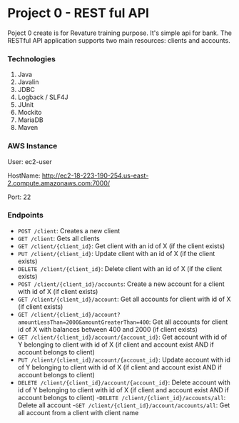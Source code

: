 # Project 0 - REST ful API
Poject 0 create is for Revature training purpose. It's simple api for bank. The RESTful API application supports two main resources: clients and accounts.

### Technologies
1. Java
2. Javalin 
3. JDBC
4. Logback / SLF4J
5. JUnit
6. Mockito
7. MariaDB 
8. Maven


### AWS Instance
User: ec2-user

HostName: 
http://ec2-18-223-190-254.us-east-2.compute.amazonaws.com:7000/

Port: 22


### Endpoints
- `POST /client`: Creates a new client
- `GET /client`: Gets all clients
- `GET /client/{client_id}`: Get client with an id of X (if the client exists)
- `PUT /client/{client_id}`: Update client with an id of X (if the client exists)
- `DELETE /client/{client_id}`: Delete client with an id of X (if the client exists)
- `POST /client/{client_id}/accounts`: Create a new account for a client with id of X (if client exists)
- `GET /client/{client_id}/account`: Get all accounts for client with id of X (if client exists)
- `GET /client/{client_id}/account?amountLessThan=2000&amountGreaterThan=400`: Get all accounts for client id of X with balances between 400 and 2000 (if client exists)
- `GET /client/{client_id}/account/{account_id}`: Get account with id of Y belonging to client with id of X (if client and account exist AND if account belongs to client)
- `PUT /client/{client_id}/account/{account_id}`: Update account with id of Y belonging to client with id of X (if client and account exist AND if account belongs to client)
- `DELETE /client/{client_id}/account/{account_id}`: Delete account with id of Y belonging to client with id of X (if client and account exist AND if account belongs to client)
-`DELETE /client/{client_id}/accounts/all`: Delete all account
-`GET /client/{client_id}/account/accounts/all`: Get all account from a client with client name